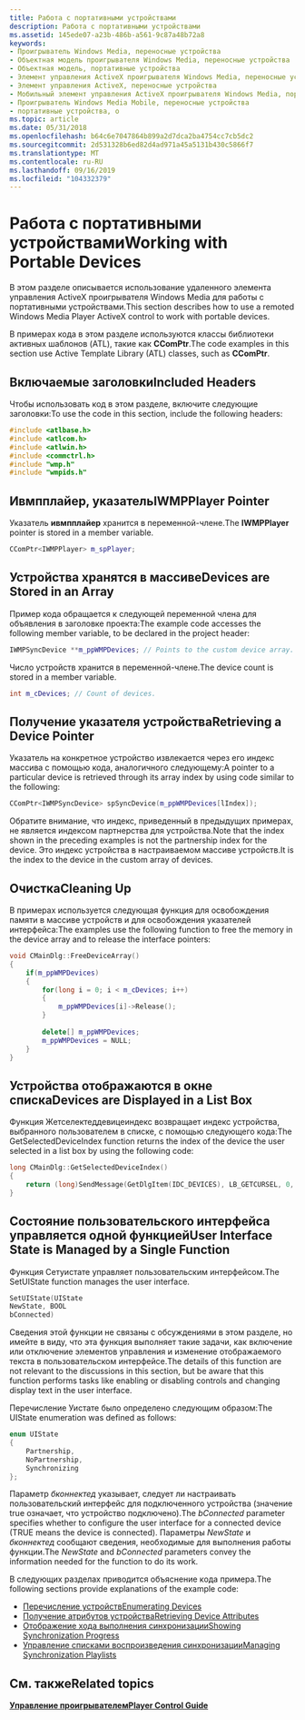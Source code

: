```yaml
---
title: Работа с портативными устройствами
description: Работа с портативными устройствами
ms.assetid: 145ede07-a23b-486b-a561-9c87a48b72a8
keywords:
- Проигрыватель Windows Media, переносные устройства
- Объектная модель проигрывателя Windows Media, переносные устройства
- Объектная модель, портативные устройства
- Элемент управления ActiveX проигрывателя Windows Media, переносные устройства
- Элемент управления ActiveX, переносные устройства
- Мобильный элемент управления ActiveX проигрывателя Windows Media, портативные устройства
- Проигрыватель Windows Media Mobile, переносные устройства
- портативные устройства, о
ms.topic: article
ms.date: 05/31/2018
ms.openlocfilehash: b64c6e7047864b899a2d7dca2ba4754cc7cb5dc2
ms.sourcegitcommit: 2d531328b6ed82d4ad971a45a5131b430c5866f7
ms.translationtype: MT
ms.contentlocale: ru-RU
ms.lasthandoff: 09/16/2019
ms.locfileid: "104332379"
---
```

# <a name="working-with-portable-devices"></a><span data-ttu-id="5ec92-111">Работа с портативными устройствами</span><span class="sxs-lookup"><span data-stu-id="5ec92-111">Working with Portable Devices</span></span>

<span data-ttu-id="5ec92-112">В этом разделе описывается использование удаленного элемента управления ActiveX проигрывателя Windows Media для работы с портативными устройствами.</span><span class="sxs-lookup"><span data-stu-id="5ec92-112">This section describes how to use a remoted Windows Media Player ActiveX control to work with portable devices.</span></span>

<span data-ttu-id="5ec92-113">В примерах кода в этом разделе используются классы библиотеки активных шаблонов (ATL), такие как **CComPtr**.</span><span class="sxs-lookup"><span data-stu-id="5ec92-113">The code examples in this section use Active Template Library (ATL) classes, such as **CComPtr**.</span></span>

## <a name="included-headers"></a><span data-ttu-id="5ec92-114">Включаемые заголовки</span><span class="sxs-lookup"><span data-stu-id="5ec92-114">Included Headers</span></span>

<span data-ttu-id="5ec92-115">Чтобы использовать код в этом разделе, включите следующие заголовки:</span><span class="sxs-lookup"><span data-stu-id="5ec92-115">To use the code in this section, include the following headers:</span></span>


```C++
#include <atlbase.h>
#include <atlcom.h>
#include <atlwin.h>
#include <commctrl.h>
#include "wmp.h"
#include "wmpids.h"
```



## <a name="iwmpplayer-pointer"></a><span data-ttu-id="5ec92-116">Ивмпплайер, указатель</span><span class="sxs-lookup"><span data-stu-id="5ec92-116">IWMPPlayer Pointer</span></span>

<span data-ttu-id="5ec92-117">Указатель **ивмпплайер** хранится в переменной-члене.</span><span class="sxs-lookup"><span data-stu-id="5ec92-117">The **IWMPPlayer** pointer is stored in a member variable.</span></span>


```C++
CComPtr<IWMPPlayer> m_spPlayer;
```



## <a name="devices-are-stored-in-an-array"></a><span data-ttu-id="5ec92-118">Устройства хранятся в массиве</span><span class="sxs-lookup"><span data-stu-id="5ec92-118">Devices are Stored in an Array</span></span>

<span data-ttu-id="5ec92-119">Пример кода обращается к следующей переменной члена для объявления в заголовке проекта:</span><span class="sxs-lookup"><span data-stu-id="5ec92-119">The example code accesses the following member variable, to be declared in the project header:</span></span>


```C++
IWMPSyncDevice **m_ppWMPDevices; // Points to the custom device array.
```



<span data-ttu-id="5ec92-120">Число устройств хранится в переменной-члене.</span><span class="sxs-lookup"><span data-stu-id="5ec92-120">The device count is stored in a member variable.</span></span>


```C++
int m_cDevices; // Count of devices.
```



## <a name="retrieving-a-device-pointer"></a><span data-ttu-id="5ec92-121">Получение указателя устройства</span><span class="sxs-lookup"><span data-stu-id="5ec92-121">Retrieving a Device Pointer</span></span>

<span data-ttu-id="5ec92-122">Указатель на конкретное устройство извлекается через его индекс массива с помощью кода, аналогичного следующему:</span><span class="sxs-lookup"><span data-stu-id="5ec92-122">A pointer to a particular device is retrieved through its array index by using code similar to the following:</span></span>


```C++
CComPtr<IWMPSyncDevice> spSyncDevice(m_ppWMPDevices[lIndex]);
```



<span data-ttu-id="5ec92-123">Обратите внимание, что индекс, приведенный в предыдущих примерах, не является индексом партнерства для устройства.</span><span class="sxs-lookup"><span data-stu-id="5ec92-123">Note that the index shown in the preceding examples is not the partnership index for the device.</span></span> <span data-ttu-id="5ec92-124">Это индекс устройства в настраиваемом массиве устройств.</span><span class="sxs-lookup"><span data-stu-id="5ec92-124">It is the index to the device in the custom array of devices.</span></span>

## <a name="cleaning-up"></a><span data-ttu-id="5ec92-125">Очистка</span><span class="sxs-lookup"><span data-stu-id="5ec92-125">Cleaning Up</span></span>

<span data-ttu-id="5ec92-126">В примерах используется следующая функция для освобождения памяти в массиве устройств и для освобождения указателей интерфейса:</span><span class="sxs-lookup"><span data-stu-id="5ec92-126">The examples use the following function to free the memory in the device array and to release the interface pointers:</span></span>


```C++
void CMainDlg::FreeDeviceArray()
{
    if(m_ppWMPDevices)
    {
        for(long i = 0; i < m_cDevices; i++)
        {
            m_ppWMPDevices[i]->Release();
        }
 
        delete[] m_ppWMPDevices;
        m_ppWMPDevices = NULL;        
    }
}
```



## <a name="devices-are-displayed-in-a-list-box"></a><span data-ttu-id="5ec92-127">Устройства отображаются в окне списка</span><span class="sxs-lookup"><span data-stu-id="5ec92-127">Devices are Displayed in a List Box</span></span>

<span data-ttu-id="5ec92-128">Функция Жетселектеддевицеиндекс возвращает индекс устройства, выбранного пользователем в списке, с помощью следующего кода:</span><span class="sxs-lookup"><span data-stu-id="5ec92-128">The GetSelectedDeviceIndex function returns the index of the device the user selected in a list box by using the following code:</span></span>


```C++
long CMainDlg::GetSelectedDeviceIndex()
{
    return (long)SendMessage(GetDlgItem(IDC_DEVICES), LB_GETCURSEL, 0, 0);
}
```



## <a name="user-interface-state-is-managed-by-a-single-function"></a><span data-ttu-id="5ec92-129">Состояние пользовательского интерфейса управляется одной функцией</span><span class="sxs-lookup"><span data-stu-id="5ec92-129">User Interface State is Managed by a Single Function</span></span>

<span data-ttu-id="5ec92-130">Функция Сетуистате управляет пользовательским интерфейсом.</span><span class="sxs-lookup"><span data-stu-id="5ec92-130">The SetUIState function manages the user interface.</span></span>


```C++
SetUIState(UIState 
NewState, BOOL 
bConnected)
```



<span data-ttu-id="5ec92-131">Сведения этой функции не связаны с обсуждениями в этом разделе, но имейте в виду, что эта функция выполняет такие задачи, как включение или отключение элементов управления и изменение отображаемого текста в пользовательском интерфейсе.</span><span class="sxs-lookup"><span data-stu-id="5ec92-131">The details of this function are not relevant to the discussions in this section, but be aware that this function performs tasks like enabling or disabling controls and changing display text in the user interface.</span></span>

<span data-ttu-id="5ec92-132">Перечисление Уистате было определено следующим образом:</span><span class="sxs-lookup"><span data-stu-id="5ec92-132">The UIState enumeration was defined as follows:</span></span>


```C++
enum UIState
{
    Partnership,
    NoPartnership,
    Synchronizing
};
```



<span data-ttu-id="5ec92-133">Параметр *бконнектед* указывает, следует ли настраивать пользовательский интерфейс для подключенного устройства (значение true означает, что устройство подключено).</span><span class="sxs-lookup"><span data-stu-id="5ec92-133">The *bConnected* parameter specifies whether to configure the user interface for a connected device (TRUE means the device is connected).</span></span> <span data-ttu-id="5ec92-134">Параметры *NewState* и *бконнектед* сообщают сведения, необходимые для выполнения работы функции.</span><span class="sxs-lookup"><span data-stu-id="5ec92-134">The *NewState* and *bConnected* parameters convey the information needed for the function to do its work.</span></span>

<span data-ttu-id="5ec92-135">В следующих разделах приводится объяснение кода примера.</span><span class="sxs-lookup"><span data-stu-id="5ec92-135">The following sections provide explanations of the example code:</span></span>

-   [<span data-ttu-id="5ec92-136">Перечисление устройств</span><span class="sxs-lookup"><span data-stu-id="5ec92-136">Enumerating Devices</span></span>](enumerating-devices.md)
-   [<span data-ttu-id="5ec92-137">Получение атрибутов устройства</span><span class="sxs-lookup"><span data-stu-id="5ec92-137">Retrieving Device Attributes</span></span>](retrieving-device-attributes.md)
-   [<span data-ttu-id="5ec92-138">Отображение хода выполнения синхронизации</span><span class="sxs-lookup"><span data-stu-id="5ec92-138">Showing Synchronization Progress</span></span>](showing-synchronization-progress.md)
-   [<span data-ttu-id="5ec92-139">Управление списками воспроизведения синхронизации</span><span class="sxs-lookup"><span data-stu-id="5ec92-139">Managing Synchronization Playlists</span></span>](managing-synchronization-playlists.md)

## <a name="related-topics"></a><span data-ttu-id="5ec92-140">См. также</span><span class="sxs-lookup"><span data-stu-id="5ec92-140">Related topics</span></span>

<dl> <dt>

[<span data-ttu-id="5ec92-141">**Управление проигрывателем**</span><span class="sxs-lookup"><span data-stu-id="5ec92-141">**Player Control Guide**</span></span>](player-control-guide.md)
</dt> </dl>

 

 




